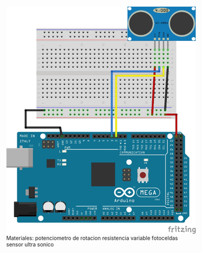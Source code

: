![1](https://github.com/mariacamila55/Primer-Proyecto/blob/master/sensor%201.jpg)
Materiales:
potenciometro de rotacion
resistencia variable 
fotoceldas 
sensor ultra sonico
